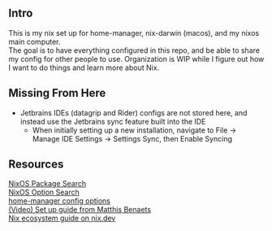 ## Intro

This is my nix set up for home-manager, nix-darwin (macos), and my nixos main computer.  
The goal is to have everything configured in this repo, and be able to share my config for other people to use. 
Organization is WIP while I figure out how I want to do things and learn more about Nix.

## Missing From Here

- Jetbrains IDEs (datagrip and Rider) configs are not stored here, and instead use the Jetbrains sync feature built into the IDE
    - When initially setting up a new installation, navigate to File -> Manage IDE Settings -> Settings Sync, then Enable Syncing

## Resources

[NixOS Package Search](https://search.nixos.org/packages)  
[NixOS Option Search](https://search.nixos.org/options?)  
[home-manager config options](https://rycee.gitlab.io/home-manager/options.html)  
[(Video) Set up guide from Matthis Benaets](https://www.youtube.com/watch?v=AGVXJ-TIv3Y)  
[Nix ecosystem guide on nix.dev](https://nix.dev/tutorials)